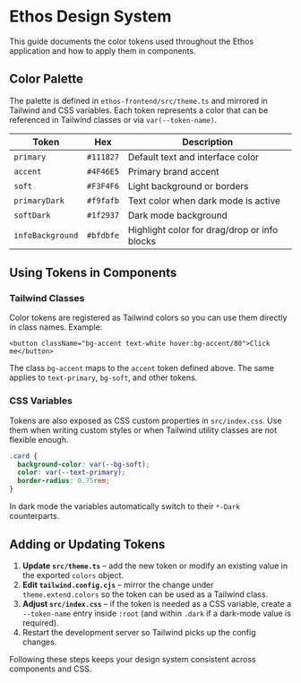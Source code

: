 # Ethos Design System

This guide documents the color tokens used throughout the Ethos application and how to apply them in components.

## Color Palette

The palette is defined in `ethos-frontend/src/theme.ts` and mirrored in Tailwind and CSS variables. Each token represents a color that can be referenced in Tailwind classes or via `var(--token-name)`.

| Token | Hex | Description |
| ----- | --- | ----------- |
| `primary` | `#111827` | Default text and interface color |
| `accent` | `#4F46E5` | Primary brand accent |
| `soft` | `#F3F4F6` | Light background or borders |
| `primaryDark` | `#f9fafb` | Text color when dark mode is active |
| `softDark` | `#1f2937` | Dark mode background |
| `infoBackground` | `#bfdbfe` | Highlight color for drag/drop or info blocks |

## Using Tokens in Components

### Tailwind Classes

Color tokens are registered as Tailwind colors so you can use them directly in class names. Example:

```tsx
<button className="bg-accent text-white hover:bg-accent/80">Click me</button>
```

The class `bg-accent` maps to the `accent` token defined above. The same applies to `text-primary`, `bg-soft`, and other tokens.

### CSS Variables

Tokens are also exposed as CSS custom properties in `src/index.css`. Use them when writing custom styles or when Tailwind utility classes are not flexible enough.

```css
.card {
  background-color: var(--bg-soft);
  color: var(--text-primary);
  border-radius: 0.75rem;
}
```

In dark mode the variables automatically switch to their `*-Dark` counterparts.

## Adding or Updating Tokens

1. **Update `src/theme.ts`** – add the new token or modify an existing value in the exported `colors` object.
2. **Edit `tailwind.config.cjs`** – mirror the change under `theme.extend.colors` so the token can be used as a Tailwind class.
3. **Adjust `src/index.css`** – if the token is needed as a CSS variable, create a `--token-name` entry inside `:root` (and within `.dark` if a dark-mode value is required).
4. Restart the development server so Tailwind picks up the config changes.

Following these steps keeps your design system consistent across components and CSS.
